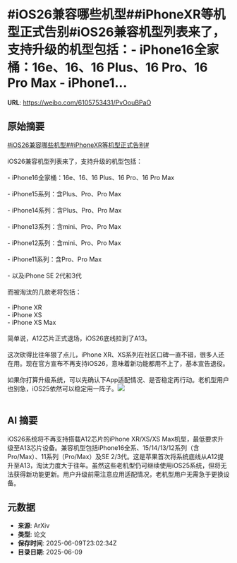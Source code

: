 # #iOS26兼容哪些机型##iPhoneXR等机型正式告别#iOS26兼容机型列表来了，支持升级的机型包括：- iPhone16全家桶：16e、16、16 Plus、16 Pro、16 Pro Max - iPhone1...

**URL**: https://weibo.com/6105753431/PvOouBPaO

## 原始摘要

<a href="https://m.weibo.cn/search?containerid=231522type%3D1%26t%3D10%26q%3D%23iOS26%E5%85%BC%E5%AE%B9%E5%93%AA%E4%BA%9B%E6%9C%BA%E5%9E%8B%23&amp;extparam=%23iOS26%E5%85%BC%E5%AE%B9%E5%93%AA%E4%BA%9B%E6%9C%BA%E5%9E%8B%23" data-hide=""><span class="surl-text">#iOS26兼容哪些机型#</span></a><a href="https://m.weibo.cn/search?containerid=231522type%3D1%26t%3D10%26q%3D%23iPhoneXR%E7%AD%89%E6%9C%BA%E5%9E%8B%E6%AD%A3%E5%BC%8F%E5%91%8A%E5%88%AB%23&amp;extparam=%23iPhoneXR%E7%AD%89%E6%9C%BA%E5%9E%8B%E6%AD%A3%E5%BC%8F%E5%91%8A%E5%88%AB%23" data-hide=""><span class="surl-text">#iPhoneXR等机型正式告别#</span></a><br><br>iOS26兼容机型列表来了，支持升级的机型包括：<br><br>- iPhone16全家桶：16e、16、16 Plus、16 Pro、16 Pro Max<br>    <br>- iPhone15系列：含Plus、Pro、Pro Max<br>    <br>- iPhone14系列：含Plus、Pro、Pro Max<br>    <br>- iPhone13系列：含mini、Pro、Pro Max<br>    <br>- iPhone12系列：含mini、Pro、Pro Max<br>    <br>- iPhone11系列：含Pro、Pro Max<br>    <br>- 以及iPhone SE 2代和3代<br>    <br>而被淘汰的几款老将包括：<br><br>- iPhone XR<br>- iPhone XS<br>- iPhone XS Max<br><br>简单说，A12芯片正式退场，iOS26底线拉到了A13。<br><br>这次砍得比往年狠了点儿，iPhone XR、XS系列在社区口碑一直不错，很多人还在用。现在官方宣布不再支持iOS26，意味着新功能都用不上了，基本宣告退役。<br><br>如果你打算升级系统，可以先确认下App适配情况、是否稳定再行动。老机型用户也别急，iOS25依然可以稳定用一阵子。<img style="" src="https://tvax2.sinaimg.cn/large/006Fd7o3ly1i29nm7n3jej30p00p00zs.jpg" referrerpolicy="no-referrer"><br><br>

## AI 摘要

iOS26系统将不再支持搭载A12芯片的iPhone XR/XS/XS Max机型，最低要求升级至A13芯片设备。兼容机型包括iPhone16全系、15/14/13/12系列（含Pro/Max）、11系列（Pro/Max）及SE 2/3代。这是苹果首次将系统底线从A12提升至A13，淘汰力度大于往年。虽然这些老机型仍可继续使用iOS25系统，但将无法获得新功能更新。用户升级前需注意应用适配情况，老机型用户无需急于更换设备。

## 元数据

- **来源**: ArXiv
- **类型**: 论文
- **保存时间**: 2025-06-09T23:02:34Z
- **目录日期**: 2025-06-09
